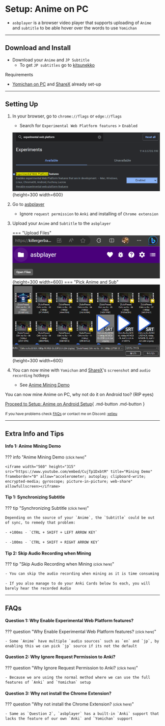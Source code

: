 # Setup: Anime on PC

- `asbplayer` is a browser video player that supports uploading of `Anime` and `subtitle` to be able hover over the words to use `Yomichan`

---

## Download and Install

- Download your `Anime` and `JP Subtitle`
    - To get `JP subtitles` go to [kitsunekko](https://kitsunekko.net/dirlist.php?dir=subtitles%2Fjapanese%2F)

Requirements

- [Yomichan on PC](https://xelieu.github.io/jp-lazy-guide/setupYomichanOnPC/) and [ShareX](https://xelieu.github.io/jp-lazy-guide/setupShareX/) already set-up

---

## Setting Up

1. In your browser, go to `chrome://flags` or `edge://flags`
    - Search for `Experimental Web Platform features` > `Enabled`

    ![Enable Experimental Web Platform PC](../img/enable-experimental-web-platform.png){height=300 width=600}

2. Go to [asbplayer](https://killergerbah.github.io/asbplayer/)
    - Ignore `request permission` to `Anki` and installing of `Chrome extension`

3. Upload your `Anime` and `Subtitle` to the `asbplayer`

    === "Upload Files"
        ![Pick Anime PC](../img/pick-anime-pc.png){height=300 width=600}
    === "Pick Anime and Sub"
        ![Pick Anime & Subtitle PC](../img/pick-anime-sub.png){height=300 width=600}

4. You can now mine with `Yomichan` and [ShareX](https://xelieu.github.io/jp-lazy-guide/setupShareX/)'s `screenshot` and `audio recording` hotkeys
    - See [Anime Mining Demo](https://xelieu.github.io/jp-lazy-guide/setupAnimeOnPC/#info-1-anime-mining-demo)


You can now mine Anime on PC, why not do it on Android too? (RIP eyes)

[Proceed to Setup: Anime on Android Setup](setupAnimeOnAndroid.md){ .md-button .md-button }

<small>If you have problems check [FAQs](https://xelieu.github.io/jp-lazy-guide/setupAnimeOnPC/#faqs) or contact me on Discord: [xelieu](https://www.discordapp.com/users/719459399168426054)</small>

---

## Extra Info and Tips

#### Info 1: Anime Mining Demo

??? info "Anime Mining Demo <small>(click here)</small>"

    <iframe width="560" height="315" src="https://www.youtube.com/embed/CujTp1DxbtM" title="Mining Demo" frameborder="0" allow="accelerometer; autoplay; clipboard-write; encrypted-media; gyroscope; picture-in-picture; web-share" allowfullscreen></iframe>

#### Tip 1: Synchronizing Subtitle

??? tip "Synchronizing Subtitle <small>(click here)</small>"

    Depending on the source of your `Anime`, the `Subtitle` could be out of sync, to remedy that problem:

    - +100ms - `CTRL + SHIFT + LEFT ARROW KEY`

    - -100ms - `CTRL + SHIFT + RIGHT ARROW KEY`

#### Tip 2: Skip Audio Recording when Mining

??? tip "Skip Audio Recording when Mining <small>(click here)</small>"

    - You can skip the audio recording when mining as it is time consuming

    - If you also manage to do your Anki Cards below 5s each, you will barely hear the recorded Audio

---

## FAQs

#### Question 1: Why Enable Experimental Web Platform features?

??? question "Why Enable Experimental Web Platform features? <small>(click here)</small>"

    - Some `Anime` have multiple `audio sources` such as `en` and `jp`, by enabling this we can pick `jp` source if its not the default

#### Question 2: Why Ignore Request Permission to Anki?

??? question "Why Ignore Request Permission to Anki? <small>(click here)</small>"

    - Because we are using the normal method where we can use the full features of `Anki` and `Yomichan` setup

#### Question 3: Why not install the Chrome Extension?

??? question "Why not install the Chrome Extension? <small>(click here)</small>"

    - Same as `Question 2`, `asbplayer` has a built-in `Anki` support that lacks the feature of our own `Anki` and `Yomichan` support